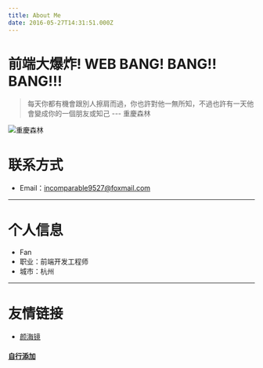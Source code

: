 ```yaml
---
title: About Me
date: 2016-05-27T14:31:51.000Z
---
```

# 前端大爆炸! WEB BANG! BANG!! BANG!!!

>  每天你都有機會跟別人擦肩而過，你也許對他一無所知，不過也許有一天他會變成你的一個朋友或知己
--- 重慶森林

![重慶森林](https://static.alili.tech/images/awe.jpg)


# 联系方式

- Email：incomparable9527@foxmail.com

---

# 个人信息

 - Fan
 - 职业：前端开发工程师
 - 城市：杭州
---



# 友情链接

 - [颜海镜](https://yanhaijing.com/)


 
#### [自行添加](https://github.com/Fantasy9527/alili.tech/blob/master/source/about/index.md)